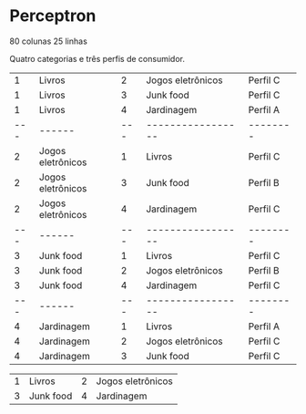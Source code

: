 # Perceptron

80 colunas
25 linhas

Quatro categorias e três perfis de consumidor.


|     |                   |     |                   |          |
| --- | ----------------- | --- | ----------------- | -------- |
| 1   | Livros            | 2   | Jogos eletrônicos | Perfil C |
| 1   | Livros            | 3   | Junk food         | Perfil C |
| 1   | Livros            | 4   | Jardinagem        | Perfil A |
| --- | ------            | --- | ----------------- | -------- |
| 2   | Jogos eletrônicos | 1   | Livros            | Perfil C |
| 2   | Jogos eletrônicos | 3   | Junk food         | Perfil B |
| 2   | Jogos eletrônicos | 4   | Jardinagem        | Perfil C |
| --- | ------            | --- | ----------------- | -------- |
| 3   | Junk food         | 1   | Livros            | Perfil C |
| 3   | Junk food         | 2   | Jogos eletrônicos | Perfil B |
| 3   | Junk food         | 4   | Jardinagem        | Perfil C |
| --- | ------            | --- | ----------------- | -------- |
| 4   | Jardinagem        | 1   | Livros            | Perfil A |
| 4   | Jardinagem        | 2   | Jogos eletrônicos | Perfil C |
| 4   | Jardinagem        | 3   | Junk food         | Perfil C |


|     |           |     |                   |
| --- | --------- | --- | ----------------- |
| 1   | Livros    | 2   | Jogos eletrônicos |
| 3   | Junk food | 4   | Jardinagem        |
